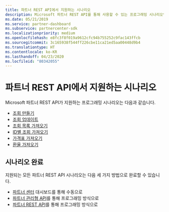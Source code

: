 ```yaml
---
title: 파트너 REST API에서 지원하는 시나리오
description: Microsoft 파트너 REST API를 통해 사용할 수 있는 프로그래밍 시나리오입니다.
ms.date: 05/21/2019
ms.service: partner-dashboard
ms.subservice: partnercenter-sdk
ms.localizationpriority: medium
ms.openlocfilehash: e8fc3f8f019a9612cfc94b755252c9fac143ffcb
ms.sourcegitcommit: 3c165938f544ff226cbe11ca21ed5aa00448d9b4
ms.translationtype: HT
ms.contentlocale: ko-KR
ms.lasthandoff: 04/23/2020
ms.locfileid: "80342055"
---
```

# <a name="scenarios-supported-by-the-partner-rest-api"></a>파트너 REST API에서 지원하는 시나리오

Microsoft 파트너 REST API가 지원하는 프로그래밍 시나리오는 다음과 같습니다.

* [조회 만들기](create-a-referral.md)
* [조회 업데이트](update-a-referral.md)
* [조회 목록 가져오기](get-a-list-of-referrals.md)
* [ID별 조회 가져오기](get-a-referral-by-id.md)
* [가격표 가져오기](get-a-price-sheet.md)
* [환율 가져오기](get-foreign-exchange-rates.md)

## <a name="completing-the-scenarios"></a>시나리오 완료

지원되는 모든 파트너 REST API 시나리오는 다음 세 가지 방법으로 완료할 수 있습니다.

* [파트너 센터](https://go.microsoft.com/fwlink/p/?LinkId=620294) 대시보드를 통해 수동으로
* [파트너 관리형 API](https://docs.microsoft.com/partner-center/develop/partner-center-managed-api)를 통해 프로그래밍 방식으로
* [파트너 REST API](https://docs.microsoft.com/partner-center/develop/partner-center-rest-api-reference)를 통해 프로그래밍 방식으로
